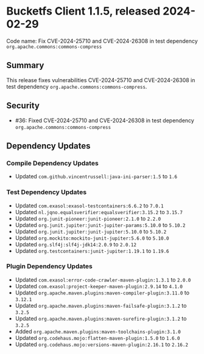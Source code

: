 # Bucketfs Client 1.1.5, released 2024-02-29

Code name: Fix CVE-2024-25710 and CVE-2024-26308 in test dependency `org.apache.commons:commons-compress`

## Summary

This release fixes vulnerabilities CVE-2024-25710 and CVE-2024-26308 in test dependency `org.apache.commons:commons-compress`.

## Security

* #36: Fixed CVE-2024-25710 and CVE-2024-26308 in test dependency `org.apache.commons:commons-compress`

## Dependency Updates

### Compile Dependency Updates

* Updated `com.github.vincentrussell:java-ini-parser:1.5` to `1.6`

### Test Dependency Updates

* Updated `com.exasol:exasol-testcontainers:6.6.2` to `7.0.1`
* Updated `nl.jqno.equalsverifier:equalsverifier:3.15.2` to `3.15.7`
* Updated `org.junit-pioneer:junit-pioneer:2.1.0` to `2.2.0`
* Updated `org.junit.jupiter:junit-jupiter-params:5.10.0` to `5.10.2`
* Updated `org.junit.jupiter:junit-jupiter:5.10.0` to `5.10.2`
* Updated `org.mockito:mockito-junit-jupiter:5.6.0` to `5.10.0`
* Updated `org.slf4j:slf4j-jdk14:2.0.9` to `2.0.12`
* Updated `org.testcontainers:junit-jupiter:1.19.1` to `1.19.6`

### Plugin Dependency Updates

* Updated `com.exasol:error-code-crawler-maven-plugin:1.3.1` to `2.0.0`
* Updated `com.exasol:project-keeper-maven-plugin:2.9.14` to `4.1.0`
* Updated `org.apache.maven.plugins:maven-compiler-plugin:3.11.0` to `3.12.1`
* Updated `org.apache.maven.plugins:maven-failsafe-plugin:3.1.2` to `3.2.5`
* Updated `org.apache.maven.plugins:maven-surefire-plugin:3.1.2` to `3.2.5`
* Added `org.apache.maven.plugins:maven-toolchains-plugin:3.1.0`
* Updated `org.codehaus.mojo:flatten-maven-plugin:1.5.0` to `1.6.0`
* Updated `org.codehaus.mojo:versions-maven-plugin:2.16.1` to `2.16.2`
